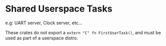 # Shared Userspace Tasks

e.g: UART server, Clock server, etc...

These crates do not export a `extern "C" fn FirstUserTask()`, and must be used as part of a userspace distro.
